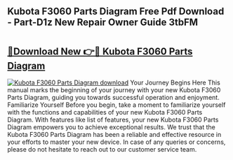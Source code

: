 ## Kubota F3060 Parts Diagram Free Pdf Download - Part-D1z New Repair Owner Guide 3tbFM

# <h2><a href="http://dflreeq.blite.top/?on=Kubota+F3060+Parts+Diagram">🔗Download New 👉🔴 Kubota F3060 Parts Diagram</a></h2>

[![Kubota F3060 Parts Diagram download](https://i.imgur.com/lujVjoI.png)](http://dflreeq.blite.top/?on=Kubota+F3060+Parts+Diagram)
Your Journey Begins Here This manual marks the beginning of your journey with your new Kubota F3060 Parts Diagram, guiding you towards successful operation and enjoyment. Familiarize Yourself Before you begin, take a moment to familiarize yourself with the functions and capabilities of your new Kubota F3060 Parts Diagram. With features like list of features, your new Kubota F3060 Parts Diagram empowers you to achieve exceptional results. We trust that the Kubota F3060 Parts Diagram has been a reliable and effective resource in your efforts to master your new device. In case of any queries or concerns, please do not hesitate to reach out to our customer service team.
